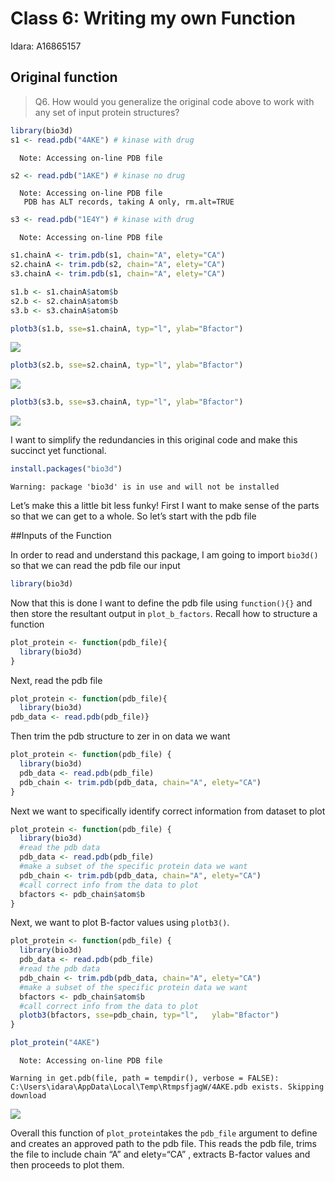 # Class 6: Writing my own Function
Idara: A16865157

## Original function

> Q6. How would you generalize the original code above to work with any
> set of input protein structures?

``` r
library(bio3d)
s1 <- read.pdb("4AKE") # kinase with drug
```

      Note: Accessing on-line PDB file

``` r
s2 <- read.pdb("1AKE") # kinase no drug
```

      Note: Accessing on-line PDB file
       PDB has ALT records, taking A only, rm.alt=TRUE

``` r
s3 <- read.pdb("1E4Y") # kinase with drug
```

      Note: Accessing on-line PDB file

``` r
s1.chainA <- trim.pdb(s1, chain="A", elety="CA")
s2.chainA <- trim.pdb(s2, chain="A", elety="CA")
s3.chainA <- trim.pdb(s1, chain="A", elety="CA")
```

``` r
s1.b <- s1.chainA$atom$b
s2.b <- s2.chainA$atom$b
s3.b <- s3.chainA$atom$b
```

``` r
plotb3(s1.b, sse=s1.chainA, typ="l", ylab="Bfactor")
```

![](6function_files/figure-commonmark/unnamed-chunk-4-1.png)

``` r
plotb3(s2.b, sse=s2.chainA, typ="l", ylab="Bfactor")
```

![](6function_files/figure-commonmark/unnamed-chunk-4-2.png)

``` r
plotb3(s3.b, sse=s3.chainA, typ="l", ylab="Bfactor")
```

![](6function_files/figure-commonmark/unnamed-chunk-4-3.png)

I want to simplify the redundancies in this original code and make this
succinct yet functional.

``` r
install.packages("bio3d")
```

    Warning: package 'bio3d' is in use and will not be installed

Let’s make this a little bit less funky! First I want to make sense of
the parts so that we can get to a whole. So let’s start with the pdb
file

\##Inputs of the Function

In order to read and understand this package, I am going to import
`bio3d()` so that we can read the pdb file our input

``` r
library(bio3d)
```

Now that this is done I want to define the pdb file using `function(){}`
and then store the resultant output in `plot_b_factors`. Recall how to
structure a function

``` r
plot_protein <- function(pdb_file){
  library(bio3d)
}
```

Next, read the pdb file

``` r
plot_protein <- function(pdb_file){
  library(bio3d)
pdb_data <- read.pdb(pdb_file)}
```

Then trim the pdb structure to zer in on data we want

``` r
plot_protein <- function(pdb_file) {
  library(bio3d)
  pdb_data <- read.pdb(pdb_file)
  pdb_chain <- trim.pdb(pdb_data, chain="A", elety="CA")
}
```

Next we want to specifically identify correct information from dataset
to plot

``` r
plot_protein <- function(pdb_file) {
  library(bio3d)
  #read the pdb data
  pdb_data <- read.pdb(pdb_file)
  #make a subset of the specific protein data we want
  pdb_chain <- trim.pdb(pdb_data, chain="A", elety="CA")
  #call correct info from the data to plot
  bfactors <- pdb_chain$atom$b
}
```

Next, we want to plot B-factor values using `plotb3()`.

``` r
plot_protein <- function(pdb_file) {
  library(bio3d)
  pdb_data <- read.pdb(pdb_file)
  #read the pdb data
  pdb_chain <- trim.pdb(pdb_data, chain="A", elety="CA")
  #make a subset of the specific protein data we want
  bfactors <- pdb_chain$atom$b
  #call correct info from the data to plot
  plotb3(bfactors, sse=pdb_chain, typ="l",   ylab="Bfactor")
}

plot_protein("4AKE")
```

      Note: Accessing on-line PDB file

    Warning in get.pdb(file, path = tempdir(), verbose = FALSE):
    C:\Users\idara\AppData\Local\Temp\RtmpsfjagW/4AKE.pdb exists. Skipping download

![](6function_files/figure-commonmark/unnamed-chunk-11-1.png)

Overall this function of `plot_protein`takes the `pdb_file` argument to
define and creates an approved path to the pdb file. This reads the pdb
file, trims the file to include chain “A” and elety=“CA” , extracts
B-factor values and then proceeds to plot them.
